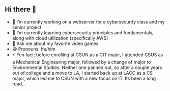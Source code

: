 ## Hi there 👋


- 🔭 I’m currently working on a webserver for a cybersecurity class and my senior project
- 🌱 I’m currently learning cybersecurity principles and fundamentals, along with cloud utilization (specifically AWS)
- 💬 Ask me about my favorite video games
- 😄 Pronouns: he/him
- ⚡ Fun fact: before enrolling at CSUN as a CIT major, I attended CSUS as a Mechanical Engineering major, followed by a change of major to Environmental Studies. Neither one panned out, so after a couple years out of college and a move to LA, I started back up at LACC as a CS major, which led me to CSUN with a new focus on IT. Its been a long road...

